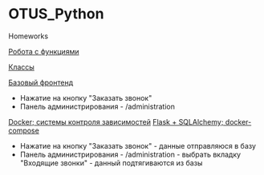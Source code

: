 # OTUS_Python
Homeworks

[Робота с функциями](https://github.com/GiroPavel/OTUS_Python/blob/master/homework_1/task.py "Робота с функциями")

[Классы](https://github.com/GiroPavel/OTUS_Python/tree/master/homework_2 "Классы")

[Базовый фронтенд](https://github.com/GiroPavel/OTUS_Python/tree/master/homework_4 "Базовый фронтенд")
- Нажатие на кнопку "Заказать звонок"
- Панель администрирования - /administration 

[Docker; системы контроля зависимостей](https://github.com/GiroPavel/OTUS_Python/tree/master/homework_5 "Docker; системы контроля зависимостей")
[Flask + SQLAlchemy; docker-compose](https://github.com/GiroPavel/OTUS_Python/tree/master/homework_6 "Flask + SQLAlchemy; docker-compose")
- Нажатие на кнопку "Заказать звонок" - данные отправляюся в базу
- Панель администрирования - /administration - выбрать вкладку "Входящие звонки" - данный подтягиваются из базы
